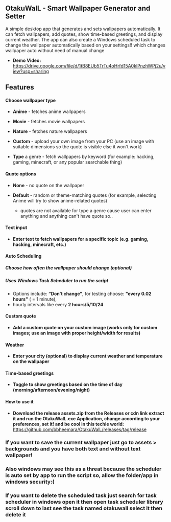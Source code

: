 ## OtakuWalL - Smart Wallpaper Generator and Setter

A simple desktop app that generates and sets wallpapers automatically. It can fetch wallpapers, add quotes, show time-based greetings, and display current weather. The app can also create a Windows scheduled task to change the wallpaper automatically based on your settings!! which changes wallpaper auto without need of manual change
- **Demo Video:** https://drive.google.com/file/d/1tB8EUb5TrTu4oHrfd15A0klPnzhWPj2u/view?usp=sharing
## Features

#### Choose wallpaper type

- **Anime** -  fetches anime wallpapers

- **Movie** - fetches movie wallpapers

- **Nature** - fetches nature wallpapers

- **Custom** - upload your own image from your PC (use an image with suitable dimensions so the quote is visible else it won't work)

-  **Type** a genre - fetch wallpapers by keyword (for example: hacking, gaming, minecraft, or any popular searchable thing)

#### Quote options

- **None** - no quote on the wallpaper

- **Default** - random or theme-matching quotes (for example, selecting Anime will try to show anime-related quotes)
     - quotes are not available for type a genre cause user can enter anything and anything can't have quote so..

#### Text  input

- **Enter text to fetch wallpapers for a specific topic (e.g. gaming, hacking, minecraft, etc.)**

#### Auto Scheduling

#####  Choose how often the wallpaper should change (optional)

#####  Uses Windows Task Scheduler to run the script

- Options include: **“Don’t change”**, for testing choose: **"every 0.02 hours"** ( = 1 minute),
-  hourly intervals like every **2 hours/5/10/24**

#### Custom quote

- **Add a custom quote on your custom image (works only for custom images; use an image with proper height/width for results)**

#### Weather

- **Enter your city (optional) to display current weather and temperature on the wallpaper**

#### Time-based greetings

- **Toggle to show greetings based on the time of day (morning/afternoon/evening/night)**

#### How to use it
- **Download the release assets.zip  from the Releases or cdn link extract it and run the OtakuWalL.exe Application, change according to your preferences, set it! and be cool in this techie world:**
  https://github.com/bbheemara/OtakuWalL/releases/tag/release

### If you want to save the current wallpaper just go to assets > backgrounds and you have both text and without text wallpaper!
### Also windows may see this as a threat because the scheduler is auto set by app to run the script so, allow the folder/app in windows security:(
### If you want to delete the scheduled task just search for task scheduler in windows open it then open task scheduler library scroll down to last see the task named otakuwall select it then delete it


